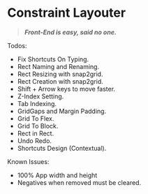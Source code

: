 # Constraint Layouter

> ***Front-End is easy, said no one.***

Todos:

 - Fix Shortcuts On Typing.
 - Rect Naming and Renaming.
 - Rect Resizing with snap2grid.
 - Rect Creation with snap2grid.
 - Shift + Arrow keys to move faster.
 - Z-Index Setting.
 - Tab Indexing.
 - GridGaps and Margin Padding.
 - Grid To Flex.
 - Grid To Block.
 - Rect in Rect.
 - Undo Redo.
 - Shortcuts Design (Contextual).

Known Issues:

 - 100% App width and height
 - Negatives when removed must be cleared.
